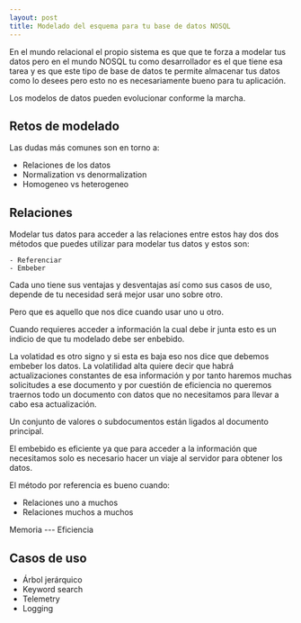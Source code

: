 ```yaml
---
layout: post
title: Modelado del esquema para tu base de datos NOSQL
---
```


En el mundo relacional el propio sistema es que que te forza a modelar tus datos pero en el mundo NOSQL tu como desarrollador es el que tiene esa tarea y es que este tipo de base de datos te permite almacenar tus datos como lo desees pero esto no es necesariamente bueno para tu aplicación.

Los modelos de datos pueden evolucionar conforme la marcha.


## Retos de modelado

Las dudas más comunes son en torno a:

- Relaciones de los datos
- Normalization vs denormalization
- Homogeneo vs heterogeneo

## Relaciones

Modelar tus datos para acceder a las relaciones entre estos hay dos dos métodos que puedes utilizar  para modelar tus datos y estos son:

    - Referenciar
    - Embeber

Cada uno tiene sus ventajas y desventajas así como sus casos de uso, depende de tu necesidad será mejor usar uno sobre otro.

Pero que es aquello que nos dice cuando usar uno u otro.

Cuando requieres acceder a información la cual debe ir junta esto es un indicio de que tu modelado debe ser enbebido.

La volatidad es otro signo y si esta es baja eso nos dice que debemos embeber los datos. La volatilidad alta quiere decir que habrá actualizaciones constantes de esa información y por tanto haremos muchas solicitudes a ese documento y por cuestión de eficiencia no queremos traernos todo un documento con datos que no necesitamos para llevar a cabo esa actualización.

Un conjunto de valores o subdocumentos están ligados al documento principal.

El embebido es eficiente ya que  para acceder a la información que necesitamos solo es necesario hacer un viaje al servidor para obtener los datos.

El método por referencia es bueno cuando:

- Relaciones uno a muchos
- Relaciones muchos a muchos

Memoria --- Eficiencia

## Casos de uso

- Árbol jerárquico
- Keyword search
- Telemetry
- Logging